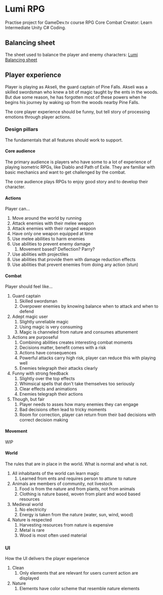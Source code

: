 # Lumi RPG
Practise project for GameDev.tv course RPG Core Combat Creator: Learn Intermediate Unity C# Coding.

## Balancing sheet
The sheet used to balance the player and enemy characters: [Lumi Balancing sheet](https://docs.google.com/spreadsheets/d/1XbHs-ho-ysb7dOO_xVHGT8jfR7gpk9tIH8WVWBeLwOQ/edit?usp=sharing)

## Player experience
Player is playing as Akseli, the guard captain of Pine Falls. Akseli was a skilled swordsman who knew a bit of magic taught by the ents in the woods. But due some reason, he has forgotten most of these powers when he begins his journey by waking up from the woods nearby Pine Falls.

The core player experience should be funny, but tell story of processing emotions through player actions.

### Design pillars
The fundamentals that all features should work to support.

#### Core audience
The primary audience is players who have some to a lot of experience of playing isometric RPGs, like Diablo and Path of Exile. They are familiar with basic mechanics and want to get challenged by the combat.

The core audience plays RPGs to enjoy good story and to develop their character.

#### Actions
Player can...
1. Move around the world by running
2. Attack enemies with their melee weapon
3. Attack enemies with their ranged weapon
4. Have only one weapon equipped at time
5. Use melee abilities to harm enemies
6. Use abilities to prevent enemy damage
   1. Movement based? Deflection? Parry?
7. Use abilities with projectiles
8. Use abilities that provide them with damage reduction effects
9.  Use abilities that prevent enemies from doing any action (stun)

#### Combat
Player should feel like...
1. Guard captain
   1. Skilled swordsman
   2. Overpower enemies by knowing balance when to attack and when to defend
2. Adept magic user
   1. Slightly unreliable magic
   2. Using magic is very consuming
   3. Magic is channeled from nature and consumes attunement
3. Actions are purposeful
   1. Combining abilities creates interesting combat moments
   2. Decisions matter, benefit comes with a risk
   3. Actions have consequences
   4. Powerful attacks carry high risk, player can reduce this with playing well
   5. Enemies telegraph their attacks clearly
4. Funny with strong feedback
   1. Slightly over the top effects
   2. Whimsical spells that don't take themselves too seriously
   3. Clear effects and animations
   4. Enemies telegraph their actions
5. Though, but fair
   1. Player needs to asses how many enemies they can engage
   2. Bad decisions often lead to tricky moments
   3. Room for correction, player can return from their bad decisions with correct decision making

#### Movement
WIP

#### World
The rules that are in place in the world. What is normal and what is not.
1. All inhabitants of the world can learn magic
   1. Learned from ents and requires person to attune to nature
2. Animals are members of community, not livestock
   1. Food is from the nature and from plants, not from animals
   2. Clothing is nature based, woven from plant and wood based resources
3. Medieval world
   1. No electricity
   2. Energy is taken from the nature (water, sun, wind, wood)
4. Nature is respected
   1. Harvesting resources from nature is expensive
   2. Metal is rare
   3. Wood is most often used material

### UI
How the UI delivers the player experience
1. Clean
   1. Only elements that are relevant for users current action are displayed
2. Nature
   1. Elements have color scheme that resemble nature elements
